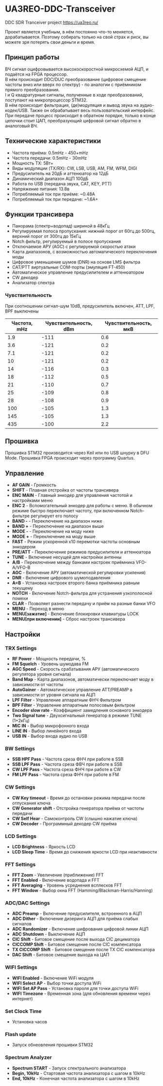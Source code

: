 # UA3REO-DDC-Transceiver
DDC SDR Tranceiver project https://ua3reo.ru/

Проект является учебным, в нём постоянно что-то меняется, дорабатывается. Поэтому собирать только на свой страх и риск, вы можете зря потерять свои деньги и время.<br>

## Принцип работы

ВЧ сигнал оцифровывается высокоскоростной микросхемой АЦП, и подаётся на FPGA процессор.<br>
В нём происходит DDC/DUC преобразование (цифровое смещение частоты вниз или вверх по спектру) - по аналогии с приёмником прямого преобразования.<br>
I и Q квадратурные сигналы, полученные в ходе преобразований, поступают на микропроцессор STM32.<br>
В нём происходит фильтрация, (де)модуляция и вывод звука на аудио-кодек/USB. Также он обрабатывает весь пользовательский интерфейс.<br>
При передаче процесс происходит в обратном порядке, только в конце цепочки стоит ЦАП, преобразующий цифровой сигнал обратно в аналоговый ВЧ.<br>

## Технические характеристики

* Частота приёма: 0.5mHz - 450+mHz
* Частота передачи: 0.5mHz - 30mHz
* Мощность TX: 5Вт+
* Виды модуляции (TX/RX): CW, LSB, USB, AM, FM, WFM, DIGI
* Предусилитель на 20дБ и аттенюатор на 12дБ
* Динамический диапазон АЦП 100дБ
* Работа по USB (передача звука, CAT, KEY, PTT)
* Напряжение питания: 13.8в
* Потребляемый ток при приёме: ~0.48А
* Потребляемый ток при передаче: ~1.6А+

## Функции трансивера

* Панорама (спектр+водопад) шириной в 48кГц
* Регулируемая полоса пропускания: нижний порог от 60гц до 500гц, верхний порог от 300гц до 15кГц
* Notch фильтр, регулируемый в полосе пропускания
* Отключаемое АРУ (AGC) с регулируемой скоростью атаки
* Карта диапазонов, с возможностью автоматического переключения моды
* Цифровое уменьшение шумов (DNR) на основе LMS фильтра
* CAT/PTT виртуальные COM-порты (эмуляция FT-450)
* Автоматическое управление предусилителем и аттенюатором
* CW декодер
* Анализатор спектра

### Чувствительность

При соотношении сигнал-шум 10dB, предусилитель включен, ATT, LPF, BPF выключены

Частота, mHz | Чувствительность, dBm | Чувствительность, мкВ
------------ | ------------- | -------------
1.9	| -111	| 0.6
3.6	| -121	| 0.2
7.1	| -121	| 0.2
10  | -121	| 0.2
14  | -116  | 0.3
18  | -112  | 0.5
21  | -110  | 0.7
25  | -109  | 0.8
28  | -108  | 0.9
100	| -105	| 1.3
145	| -105	| 1.3
435	| -100	| 2.2

## Прошивка

Прошивка STM32 производится через Keil или по USB шнурку в DFU Mode. Прошивка FPGA происходит через программу Quartus.

## Управление

* **AF GAIN** - Громкость
* **SHIFT** - Плавная отстройка от частоты трансивера
* **ENC MAIN** - Главный энкодер для управления частотой и настройками меню
* **ENC 2** - Вспомогательный энкодер для работы с меню. В обычном режиме быстро переключает частоту, при включенном Notch-фильтре регулирует его полосу
* **BAND -** - Переключение на диапазон ниже
* **BAND +** - Переключение на диапазон выше
* **MODE -** - Переключение на моду ниже
* **MODE +** - Переключение на моду выше
* **FAST** - Режим ускоренной х10 перемотки частоты основным энкодером
* **PRE/ATT** - Переключение режимов предусилителя и аттенюатора
* **TUNE** - Включение несущей для настройки антенны
* **A/B** - Переключение между банками настроек приёмника VFO-A/VFO-B
* **AGC** - Включение АРУ (автоматической регулировки усиления)
* **DNR** - Включение цифрового шумоподавления
* **A=B** - Установка настроек второго банка приёмника равным текущему
* **NOTCH** - Включение Notch-фильтра для устранения узкополосной помехи
* **CLAR** - Позволяет разнести передачу и приём на разные банки VFO
* **MENU** - Переход в меню
* **MENU[зажатие]** - Включение блокировки клавиатуры LOCK
* **MENU[при включении]** - Сброс настроек трансивера

## Настройки

### TRX Settings

* **RF Power** - Мощность передачи, %
* **FM Squelch** - Уровень шумодава FM
* **AGC Speed** - Скорость срабатывания АРУ (автоматического регулятора уровня сигнала)
* **Band Map** - Карта диапазонов, автоматически переключает моду в зависимости от частоты
* **AutoGainer** - Автоматическое управление ATT/PREAMP в зависимости от уровня сигнала на АЦП
* **LPF Filter** - Управление аппаратным ФНЧ Фильтром
* **BPF Filter** - Управление аппаратным полосовым фильтром
* **Encoder slow rate** - Коэффициент замедления основного энкодера
* **Two Signal tune** - Двухсигнальный генератор в режиме TUNE (1+2кГц)
* **MIC IN** - Выбор микрофонного входа
* **LINE IN** - Выбор линейного входа
* **USB IN** - Выбор входа аудио по USB

### BW Settings

* **SSB HPF Pass** - Частота среза ФНЧ при работе в SSB
* **SSB LPF Pass** - Частота среза ФВЧ при работе в SSB
* **CW LPF Pass** - Частота среза ФНЧ при работе в CW
* **FM LPF Pass** - Частота среза ФНЧ при работе в FM

### CW Settings

* **CW Key timeout** - Время до остановки режима передачи после отпускания ключа
* **CW Generator shift** - Отстройка генератора приёма от частоты передачи
* **CW Self Hear** - Самоконтроль CW (слышно нажатие ключа)
* **CW Decoder** - Программный декодер CW приёма

### LCD Settings

* **LCD Brightness** - Яркость LCD
* **LCD Sleep Time** - Время до снижения яркости LCD при неактивности

### FFT Settings

* **FFT Zoom** - Увеличение (приближение) FFT
* **FFT Enabled** - Включение водопада и FFT
* **FFT Averaging** - Уровень усреднения всплесков FFT
* **FFT Window** - Выбор окна FFT (Hamming/Blackman-Harris/Hanning)

### ADC/DAC Settings

* **ADC Preamp** - Включение предусилителя, встроенного в АЦП
* **ADC Dither** - Включение дизеринга АЦП для приёма слабых сигналов
* **ADC Randomizer** - Включение шифрования цифровой линии АЦП
* **ADC Shutdown** - Выключение АЦП
* **CIC Shift** - Битовое смещение после выхода CIC дециматора
* **CICCOMP Shift** - Битовое смещение после CIC компенсатора
* **TX CICCOMP Shift** - Битовое смещение после TX CIC компенсатора
* **DAC Shift** - Битовое смещение выхода на ЦАП

### WIFI Settings

* **WIFI Enabled** - Включение WiFi модуля
* **WIFI Select AP** - Выбор точки доступа WiFi
* **WIFI Set AP Pass** - Установка пароля для точки доступа WiFi
* **WIFI Timezone** - Временная зона (для обновления времени через интернет)

### Set Clock Time

* Установка часов

### Flash update

* Запуск обнеовления прошивки STM32

### Spectrum Analyzer

* **Spectrum START** - Запуск спектрального анализатора
* **Begin, 10kHz** - Стартовая частота анализатора с шагом в 10kHz
* **End, 10kHz** - Конечная частота анализатора с шагом в 10kHz
